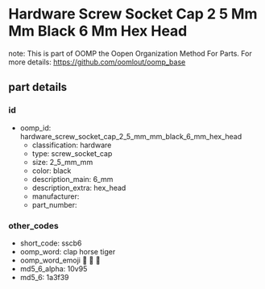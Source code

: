 # Hardware Screw Socket Cap 2 5 Mm Mm Black 6 Mm Hex Head  

note: This is part of OOMP the Oopen Organization Method For Parts. For more details: https://github.com/oomlout/oomp_base

##  part details





### id
* oomp_id: hardware_screw_socket_cap_2_5_mm_mm_black_6_mm_hex_head
  * classification: hardware
  * type: screw_socket_cap
  * size: 2_5_mm_mm
  * color: black
  * description_main: 6_mm
  * description_extra: hex_head
  * manufacturer: 
  * part_number: 

### other_codes
* short_code: sscb6
* oomp_word: clap horse tiger
* oomp_word_emoji :clap: :horse: :tiger:
* md5_6_alpha: 10v95
* md5_6: 1a3f39